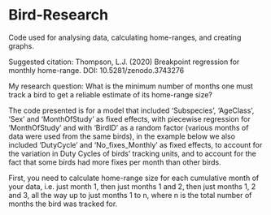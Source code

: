 # Bird-Research
Code used for analysing data, calculating home-ranges, and creating graphs.

Suggested citation: Thompson, L.J. (2020) Breakpoint regression for monthly home-range. DOI: 10.5281/zenodo.3743276

My research question: 
What is the minimum number of months one must track a bird to get a reliable estimate of its home-range size?

The code presented is for a model that included ‘Subspecies’, ‘AgeClass’, ‘Sex’ and ‘MonthOfStudy’ as fixed effects,
with piecewise regression for ‘MonthOfStudy’ 
and with ‘BirdID’ as a random factor (various months of data were used from the same birds),
in the example below we also included ‘DutyCycle’ and ‘No_fixes_Monthly’ as fixed effects, 
to account for the variation in Duty Cycles of birds’ tracking units, 
and to account for the fact that some birds had more fixes per month than other birds.

First, you need to calculate home-range size for each cumulative month of your data,
i.e. just month 1, then just months 1 and 2, then just months 1, 2 and 3, all the way up to just months 1 to n, 
where n is the total number of months the bird was tracked for. 
